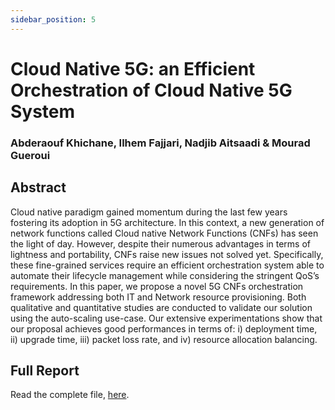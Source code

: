 ```yaml
---
sidebar_position: 5
---
```


# Cloud Native 5G: an Efficient Orchestration of Cloud Native 5G System

### Abderaouf Khichane, Ilhem Fajjari, Nadjib Aitsaadi & Mourad Gueroui

## Abstract

Cloud native paradigm gained momentum during the last few years fostering its adoption in 5G architecture. In this context, a new generation of network functions called Cloud native Network Functions (CNFs) has seen the light of day. However, despite their numerous advantages in terms of lightness and portability, CNFs raise new issues not solved yet. Specifically, these fine-grained services require an efficient orchestration system able to automate their lifecycle management while considering the stringent QoS’s requirements. In this paper, we propose a novel 5G CNFs orchestration framework addressing both IT and Network resource provisioning. Both qualitative and quantitative studies are conducted to validate our solution using the auto-scaling use-case. Our extensive experimentations show that our proposal achieves good performances in terms of: i) deployment time, ii) upgrade time, iii) packet loss rate, and iv) resource allocation balancing. 

## Full Report

Read the complete file, [here](https://ieeexplore.ieee.org/document/9789856).